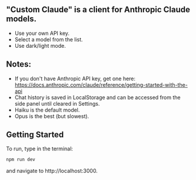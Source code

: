 ## "Custom Claude" is a client for Anthropic Claude models.

- Use your own API key.
- Select a model from the list.
- Use dark/light mode.

## Notes:

- If you don't have Anthropic API key, get one here: https://docs.anthropic.com/claude/reference/getting-started-with-the-api
- Chat history is saved in LocalStorage and can be accessed from the side panel until cleared in Settings.
- Haiku is the default model.
- Opus is the best (but slowest).

## Getting Started

To run, type in the terminal:
``` bash
npm run dev
``` 
and navigate to http://localhost:3000.